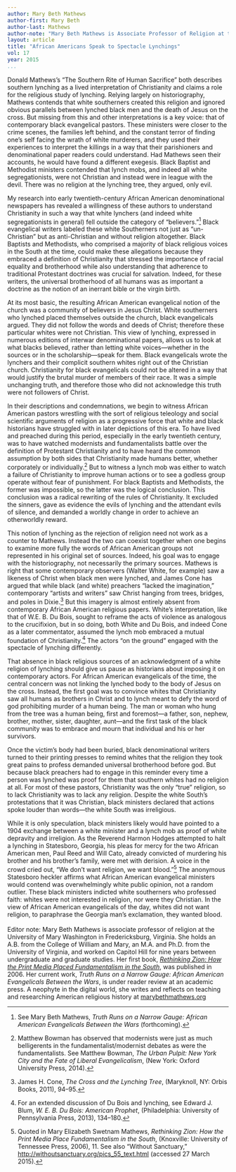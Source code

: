 ```yaml
---
author: Mary Beth Mathews
author-first: Mary Beth
author-last: Mathews
author-note: "Mary Beth Mathews is Associate Professor of Religion at the University of Mary Washington in Fredericksburg, Virginia."
layout: article
title: "African Americans Speak to Spectacle Lynchings"
vol: 17
year: 2015
...
```


Donald Mathews’s “The Southern Rite of Human Sacrifice” both describes southern lynching as a lived interpretation of Christianity and claims a role for the religious study of lynching. Relying largely on historiography, Mathews contends that white southerners created this religion and ignored obvious parallels between lynched black men and the death of Jesus on the cross. But missing from this and other interpretations is a key voice: that of contemporary black evangelical pastors. These ministers were closer to the crime scenes, the families left behind, and the constant terror of finding one’s self facing the wrath of white murderers, and they used their experiences to interpret the killings in a way that their parishioners and denominational paper readers could understand. Had Mathews seen their accounts, he would have found a different exegesis. Black Baptist and Methodist ministers contended that lynch mobs, and indeed all white segregationists, were not Christian and instead were in league with the devil. There was no religion at the lynching tree, they argued, only evil.

My research into early twentieth-century African American denominational newspapers has revealed a willingness of these authors to understand Christianity in such a way that white lynchers (and indeed white segregationists in general) fell outside the category of “believers.”[^1] Black evangelical writers labeled these white Southerners not just as “un-Christian” but as anti-Christian and without religion altogether. Black Baptists and Methodists, who comprised a majority of black religious voices in the South at the time, could make these allegations because they embraced a definition of Christianity that stressed the importance of racial equality and brotherhood while also understanding that adherence to traditional Protestant doctrines was crucial for salvation. Indeed, for these writers, the universal brotherhood of all humans was as important a doctrine as the notion of an inerrant bible or the virgin birth.

At its most basic, the resulting African American evangelical notion of the church was a community of believers in Jesus Christ. White southerners who lynched placed themselves outside the church, black evangelicals argued. They did not follow the words and deeds of Christ; therefore these particular whites were not Christian. This view of lynching, expressed in numerous editions of interwar denominational papers, allows us to look at what blacks believed, rather than letting white voices—whether in the sources or in the scholarship—speak for them. Black evangelicals wrote the lynchers and their complicit southern whites right out of the Christian church. Christianity for black evangelicals could not be altered in a way that would justify the brutal murder of members of their race. It was a simple unchanging truth, and therefore those who did not acknowledge this truth were not followers of Christ.

In their descriptions and condemnations, we begin to witness African American pastors wrestling with the sort of religious teleology and social scientific arguments of religion as a progressive force that white and black historians have struggled with in later depictions of this era. To have lived and preached during this period, especially in the early twentieth century, was to have watched modernists and fundamentalists battle over the definition of Protestant Christianity and to have heard the common assumption by both sides that Christianity made humans better, whether corporately or individually.[^2] But to witness a lynch mob was either to watch a failure of Christianity to improve human actions or to see a godless group operate without fear of punishment. For black Baptists and Methodists, the former was impossible, so the latter was the logical conclusion. This conclusion was a radical rewriting of the rules of Christianity. It excluded the sinners, gave as evidence the evils of lynching and the attendant evils of silence, and demanded a worldly change in order to achieve an otherworldly reward.

This notion of lynching as the rejection of religion need not work as a counter to Mathews. Instead the two can coexist together when one begins to examine more fully the words of African American groups not represented in his original set of sources. Indeed, his goal was to engage with the historiography, not necessarily the primary sources. Mathews is right that some contemporary observers (Walter White, for example) saw a likeness of Christ when black men were lynched, and James Cone has argued that while black (and white) preachers “lacked the imagination,” contemporary “artists and writers” saw Christ hanging from trees, bridges, and poles in Dixie.[^3] But this imagery is almost entirely absent from contemporary African American religious papers. White’s interpretation, like that of W.E. B. Du Bois, sought to reframe the acts of violence as analogous to the crucifixion, but in so doing, both White and Du Bois, and indeed Cone as a later commentator, assumed the lynch mob embraced a mutual foundation of Christianity.[^4] The actors “on the ground” engaged with the spectacle of lynching differently. 

That absence in black religious sources of an acknowledgment of a white religion of lynching should give us pause as historians about imposing it on contemporary actors. For African American evangelicals of the time, the central concern was not linking the lynched body to the body of Jesus on the cross. Instead, the first goal was to convince whites that Christianity saw all humans as brothers in Christ and to lynch meant to defy the word of god prohibiting murder of a human being.  The man or woman who hung from the tree was a human being, first and foremost—a father, son, nephew, brother, mother, sister, daughter, aunt—and the first task of the black community was to embrace and mourn that individual and his or her survivors.

Once the victim’s body had been buried, black denominational writers turned to their printing presses to remind whites that the religion they took great pains to profess demanded universal brotherhood before god. But because black preachers had to engage in this reminder every time a person was lynched was proof for them that southern whites had no religion at all. For most of these pastors, Christianity was the only “true” religion, so to lack Christianity was to lack any religion. Despite the white South’s protestations that it was Christian, black ministers declared that actions spoke louder than words—the white South was irreligious.	

While it is only speculation, black ministers likely would have pointed to a 1904 exchange between a white minister and a lynch mob as proof of white depravity and irreligion. As the Reverend Harmon Hodges attempted to halt a lynching in Statesboro, Georgia, his pleas for mercy for the two African American men, Paul Reed and Will Cato, already convicted of murdering his brother and his brother’s family, were met with derision. A voice in the crowd cried out, “We don’t want religion, we want blood.”[^5] The anonymous Statesboro heckler affirms what African American evangelical ministers would contend was overwhelmingly white public opinion, not a random outlier. These black ministers indicted white southerners who professed faith: whites were not interested in religion, nor were they Christian. In the view of African American evangelicals of the day, whites did not want religion, to paraphrase the Georgia man’s exclamation, they wanted blood.
<br/>
<br/>
Editor note: Mary Beth Mathews is associate professor of religion at the University of Mary Washington in Fredericksburg, Virginia. She holds an A.B. from the College of William and Mary, an M.A. and Ph.D. from the University of Virginia, and worked on Capitol Hill for nine years between undergraduate and graduate studies. Her first book, [*Rethinking Zion: How the Print Media Placed Fundamentalism in the South*](http://utpress.org/bookdetail-2/?jobno=T01140), was published in 2006. Her current work, *Truth Runs on a Narrow Gauge: African American Evangelicals Between the Wars*, is under reader review at an academic press. A neophyte in the digital world, she writes and reflects on teaching and researching American religious history at [marybethmathews.org](marybethmathews.org)

[^1]: See Mary Beth Mathews, *Truth Runs on a Narrow Gauge: African American Evangelicals Between the Wars* (forthcoming).

[^2]: Matthew Bowman has observed that modernists were just as much belligerents in the fundamentalist/modernist debates as were the fundamentalists. See Matthew Bowman, *The Urban Pulpit: New York City and the Fate of Liberal Evangelicalism*, (New York: Oxford University Press, 2014).

[^3]: James H. Cone, *The Cross and the Lynching Tree*, (Maryknoll, NY: Orbis Books, 2011), 94–95.

[^4]: For an extended discussion of Du Bois and lynching, see Edward J. Blum, *W. E. B. Du Bois: American Prophet*, (Philadelphia: University of Pennsylvania Press, 2013), 134–180.

[^5]: Quoted in Mary Elizabeth Swetnam Mathews, *Rethinking Zion: How the Print Media Place Fundamentalism in the South*, (Knoxville: University of Tennessee Press, 2006), 11. See also “Without Sanctuary,” [<http://withoutsanctuary.org/pics_55_text.html>](http://withoutsanctuary.org/pics_55_text.html) (accessed 27 March 2015).